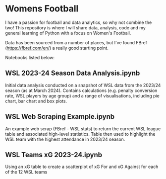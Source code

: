 # Womens Football

I have a passion for football and data analytics, so why not combine the two!
This repository is where I will share data, analysis, code and my general learning of Python with a focus on Women's Football.

Data has been sourced from a number of places, but I've found FBref (https://fbref.com/en/) a really good starting point.

Notebooks listed below:

## WSL 2023-24 Season Data Analysis.ipynb 
Initial data analysis conducted on a snapshot of WSL data from the 2023/24 season (as at March 2024). Contains calculations (e.g. penalty conversion rate, WSL players by age group) and a range of visualisations, including pie chart, bar chart and box plots.

## WSL Web Scraping Example.ipynb
An example web scrap (FBref - WSL stats) to return the current WSL league table and associated high-level statistics. Table then used to highlight the WSL team with the highest attendance in 2023/24 season.

## WSL Teams xG 2023-24.ipynb
Using an xG table to create a scatterplot of xG For and xG Against for each of the 12 WSL teams
